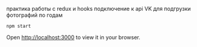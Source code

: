 практика работы с redux и hooks 
подключение к api VK для подгрузки фотографий по годам

`npm start`

Open [http://localhost:3000](http://localhost:3000) to view it in your browser.


